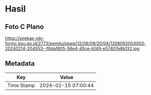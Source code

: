 # Hasil

## Foto C Plano

https://sirekap-obj-formc.kpu.go.id/2773/pemilu/ppwp/12/08/09/20/04/1208092004003-20240214-204553--f8daf805-56e4-45ce-b149-e57407e8b132.jpg


## Metadata

| Key        | Value               |
| ---------- | ------------------- |
| Time Stamp | 2024-02-15 07:00:44 |



